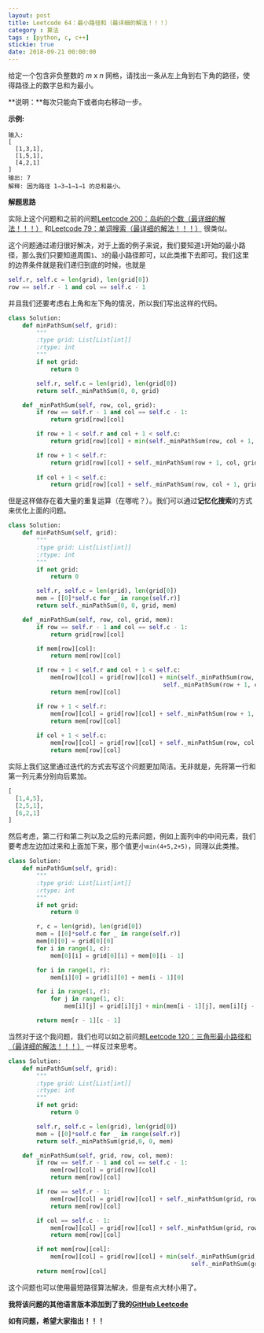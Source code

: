 ```yaml
---
layout: post
title: Leetcode 64：最小路径和（最详细的解法！！！）
category : 算法
tags : [python, c, c++]
stickie: true
date: 2018-09-21 00:00:00
---
```


给定一个包含非负整数的 *m* x *n* 网格，请找出一条从左上角到右下角的路径，使得路径上的数字总和为最小。

**说明：**每次只能向下或者向右移动一步。

**示例:**

```
输入:
[
  [1,3,1],
  [1,5,1],
  [4,2,1]
]
输出: 7
解释: 因为路径 1→3→1→1→1 的总和最小。
```

**解题思路**

实际上这个问题和之前的问题[Leetcode 200：岛屿的个数（最详细的解法！！！）](https://blog.csdn.net/qq_17550379/article/details/82682536) 和[Leetcode 79：单词搜索（最详细的解法！！！）](https://blog.csdn.net/qq_17550379/article/details/82662595) 很类似。

这个问题通过递归很好解决，对于上面的例子来说，我们要知道`1`开始的最小路径，那么我们只要知道周围`1`、`3`的最小路径即可，以此类推下去即可。我们这里的边界条件就是我们递归到底的时候，也就是

```python
self.r, self.c = len(grid), len(grid[0])
row == self.r - 1 and col == self.c - 1
```

并且我们还要考虑右上角和左下角的情况，所以我们写出这样的代码。

```python
class Solution:
    def minPathSum(self, grid):
        """
        :type grid: List[List[int]]
        :rtype: int
        """
        if not grid:
            return 0

        self.r, self.c = len(grid), len(grid[0])
        return self._minPathSum(0, 0, grid)

    def _minPathSum(self, row, col, grid):
        if row == self.r - 1 and col == self.c - 1:
            return grid[row][col]

        if row + 1 < self.r and col + 1 < self.c:
            return grid[row][col] + min(self._minPathSum(row, col + 1, grid), self._minPathSum(row + 1, col, grid))

        if row + 1 < self.r:
            return grid[row][col] + self._minPathSum(row + 1, col, grid)
        
        if col + 1 < self.c:
            return grid[row][col] + self._minPathSum(row, col + 1, grid)
```

但是这样做存在着大量的重复运算（在哪呢？）。我们可以通过**记忆化搜索**的方式来优化上面的问题。

```python
class Solution:
    def minPathSum(self, grid):
        """
        :type grid: List[List[int]]
        :rtype: int
        """
        if not grid:
            return 0

        self.r, self.c = len(grid), len(grid[0])
        mem = [[0]*self.c for _ in range(self.r)]
        return self._minPathSum(0, 0, grid, mem)

    def _minPathSum(self, row, col, grid, mem):
        if row == self.r - 1 and col == self.c - 1:
            return grid[row][col]

        if mem[row][col]:
            return mem[row][col]

        if row + 1 < self.r and col + 1 < self.c:
            mem[row][col] = grid[row][col] + min(self._minPathSum(row, col + 1, grid, mem),\
                                            self._minPathSum(row + 1, col, grid, mem))
            return mem[row][col]

        if row + 1 < self.r:
            mem[row][col] = grid[row][col] + self._minPathSum(row + 1, col, grid, mem)
            return mem[row][col]
        
        if col + 1 < self.c:
            mem[row][col] = grid[row][col] + self._minPathSum(row, col + 1, grid, mem)
            return mem[row][col]
```

实际上我们这里通过迭代的方式去写这个问题更加简洁。无非就是，先将第一行和第一列元素分别向后累加。

```python
[
  [1,4,5],
  [2,5,1],
  [6,2,1]
]
```

然后考虑，第二行和第二列以及之后的元素问题，例如上面列中的中间元素，我们要考虑左边加过来和上面加下来，那个值更小`min(4+5,2+5)`，同理以此类推。

```python
class Solution:
    def minPathSum(self, grid):
        """
        :type grid: List[List[int]]
        :rtype: int
        """
        if not grid:
            return 0

        r, c = len(grid), len(grid[0])
        mem = [[0]*self.c for _ in range(self.r)]
        mem[0][0] = grid[0][0]
        for i in range(1, c):
            mem[0][i] = grid[0][i] + mem[0][i - 1]

        for i in range(1, r):
            mem[i][0] = grid[i][0] + mem[i - 1][0]

        for i in range(1, r):
            for j in range(1, c):
                mem[i][j] = grid[i][j] + min(mem[i - 1][j], mem[i][j - 1])

        return mem[r - 1][c - 1]
```

当然对于这个我问题，我们也可以如之前问题[Leetcode 120：三角形最小路径和（最详细的解法！！！）](https://blog.csdn.net/qq_17550379/article/details/82797218) 一样反过来思考。

```python
class Solution:
    def minPathSum(self, grid):
        """
        :type grid: List[List[int]]
        :rtype: int
        """
        if not grid:
            return 0

        self.r, self.c = len(grid), len(grid[0])
        mem = [[0]*self.c for _ in range(self.r)]
        return self._minPathSum(grid,0, 0, mem)

    def _minPathSum(self, grid, row, col, mem):
        if row == self.r - 1 and col == self.c - 1:
            mem[row][col] = grid[row][col]
            return mem[row][col]

        if row == self.r - 1:
            mem[row][col] = grid[row][col] + self._minPathSum(grid, row, col + 1, mem)
            return mem[row][col]

        if col == self.c - 1:
            mem[row][col] = grid[row][col] + self._minPathSum(grid, row + 1, col, mem)
            return mem[row][col]

        if not mem[row][col]:
            mem[row][col] = grid[row][col] + min(self._minPathSum(grid, row, col + 1, mem), 
                                                    self._minPathSum(grid, row + 1, col, mem))
        return mem[row][col] 
```

这个问题也可以使用最短路径算法解决，但是有点大材小用了。

**我将该问题的其他语言版本添加到了我的[GitHub Leetcode](https://github.com/luliyucoordinate/Leetcode)**

**如有问题，希望大家指出！！！**